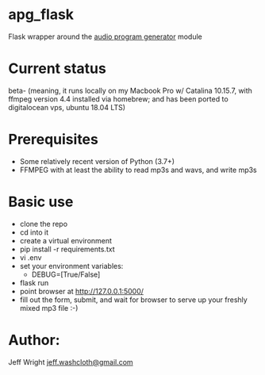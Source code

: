 # apg_flask
Flask wrapper around the [audio program generator](https://github.com/jeffwright13/audio_program_generator) module

# Current status
beta- (meaning, it runs locally on my Macbook Pro w/ Catalina 10.15.7,
 with ffmpeg version 4.4 installed via homebrew; and has been ported to
 digitalocean vps, ubuntu 18.04 LTS)

# Prerequisites
* Some relatively recent version of Python (3.7+)
* FFMPEG with at least the ability to read mp3s and wavs, and write mp3s

# Basic use
* clone the repo
* cd into it
* create a virtual environment
* pip install -r requirements.txt
* vi .env
* set your environment variables:
    * DEBUG=[True/False]
* flask run
* point browser at http://127.0.0.1:5000/
* fill out the form, submit, and wait for browser to serve up your freshly mixed mp3 file :-)

# Author:
Jeff Wright <jeff.washcloth@gmail.com>
